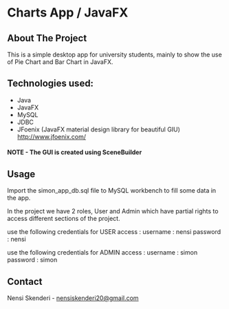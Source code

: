 # Charts App / JavaFX
## About The Project

This is a simple desktop app for university students, 
mainly to show the use of Pie Chart and Bar Chart in JavaFX.

## Technologies used: 

  * Java
  * JavaFX
  * MySQL
  * JDBC
  * JFoenix (JavaFX material design library for beautiful GIU) http://www.jfoenix.com/
  
  #### NOTE - The GUI is created using SceneBuilder
  
## Usage

Import the simon_app_db.sql file to MySQL workbench to fill some data in the app.

In the project we have 2 roles, User and Admin which have partial rights 
to access different sections of the project.

use the following credentials for USER access :
    username : nensi
    password : nensi
    
use the following credentials for ADMIN access :
    username : simon
    password : simon

## Contact 
Nensi Skenderi - nensiskenderi20@gmail.com
